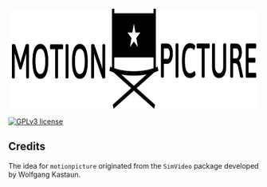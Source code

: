 <p align="center">
<img src="https://github.com/Sbozzolo/motionpicture/raw/master/logo.png" width="954" height="200">
</p>

[![GPLv3
license](https://img.shields.io/badge/License-GPLv3-blue.svg)](http://perso.crans.org/besson/LICENSE.html)

## Credits

The idea for `motionpicture` originated from the `SimVideo` package developed by
Wolfgang Kastaun.

